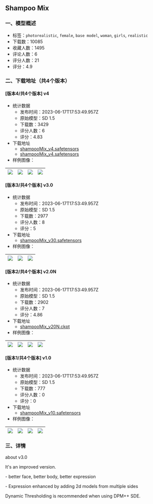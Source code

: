 ## Shampoo Mix
### 一、模型概述

- 标签：`photorealistic`, `female`, `base model`, `woman`, `girls`, `realistic`
- 下载数：10085
- 收藏人数：1495
- 评论人数：6
- 评分人数：21
- 评分：4.9

### 二、下载地址（共4个版本）

#### [版本4/共4个版本] v4

- 统计数据
  - 发布时间：2023-06-17T17:53:49.957Z
  - 原始模型：SD 1.5
  - 下载数：3429
  - 评分人数：6
  - 评分：4.83
- 下载地址
  - [shampooMix_v4.safetensors](https://civitai.com/api/download/models/98104?type=Model&format=SafeTensor&size=full&fp=fp16)
  - [shampooMix_v4.safetensors](https://civitai.com/api/download/models/98104)
- 样例图像：

| <img src="https://image.civitai.com/xG1nkqKTMzGDvpLrqFT7WA/93497bbd-c214-42e0-ab04-fda8b42e5702/width=450/1183224.jpeg" /> | <img src="https://image.civitai.com/xG1nkqKTMzGDvpLrqFT7WA/7d9310d5-f4ba-4dce-a758-31d220f95bdc/width=450/1184129.jpeg" /> | <img src="https://image.civitai.com/xG1nkqKTMzGDvpLrqFT7WA/376eede9-a685-4929-9b35-386d65dde944/width=450/1183217.jpeg" /> | <img src="https://image.civitai.com/xG1nkqKTMzGDvpLrqFT7WA/f3fb5fbd-4740-4ece-ad37-eb74628f2c9c/width=450/1184133.jpeg" /> |
| ---- | ---- | ---- | ---- |

#### [版本3/共4个版本] v3.0

- 统计数据
  - 发布时间：2023-06-17T17:53:49.957Z
  - 原始模型：SD 1.5
  - 下载数：2977
  - 评分人数：8
  - 评分：5
- 下载地址
  - [shampooMix_v30.safetensors](https://civitai.com/api/download/models/60585)
- 样例图像：

| <img src="https://image.civitai.com/xG1nkqKTMzGDvpLrqFT7WA/e76ca3f1-8b21-40ed-0412-52221857dd00/width=450/662576.jpeg" /> | <img src="https://image.civitai.com/xG1nkqKTMzGDvpLrqFT7WA/e8188605-5b83-4aa2-d69f-bbb1de799b00/width=450/662579.jpeg" /> | <img src="https://image.civitai.com/xG1nkqKTMzGDvpLrqFT7WA/e15962cd-1ea5-42bd-5b15-8f825402df00/width=450/662580.jpeg" /> |
| ---- | ---- | ---- |

#### [版本2/共4个版本] v2.0N

- 统计数据
  - 发布时间：2023-06-17T17:53:49.957Z
  - 原始模型：SD 1.5
  - 下载数：2902
  - 评分人数：7
  - 评分：4.86
- 下载地址
  - [shampooMix_v20N.ckpt](https://civitai.com/api/download/models/41692)
- 样例图像：

| <img src="https://image.civitai.com/xG1nkqKTMzGDvpLrqFT7WA/79bf2d2b-3cb5-47b1-cd12-c449bd86f700/width=450/466550.jpeg" /> | <img src="https://image.civitai.com/xG1nkqKTMzGDvpLrqFT7WA/65ffada8-a6b6-4dfb-0815-6db0f3fdd800/width=450/459402.jpeg" /> | <img src="https://image.civitai.com/xG1nkqKTMzGDvpLrqFT7WA/e49eaf5b-9f37-47bd-5fef-655e6aa4d600/width=450/458943.jpeg" /> | <img src="https://image.civitai.com/xG1nkqKTMzGDvpLrqFT7WA/b0fea26f-127c-48cc-2979-5d5427128700/width=450/466549.jpeg" /> |
| ---- | ---- | ---- | ---- |

#### [版本1/共4个版本] v1.0

- 统计数据
  - 发布时间：2023-06-17T17:53:49.957Z
  - 原始模型：SD 1.5
  - 下载数：777
  - 评分人数：0
  - 评分：0
- 下载地址
  - [shampooMix_v10.safetensors](https://civitai.com/api/download/models/40220)
- 样例图像：

| <img src="https://image.civitai.com/xG1nkqKTMzGDvpLrqFT7WA/cfe5baf7-5c03-41dc-9170-834033033600/width=450/448614.jpeg" /> | <img src="https://image.civitai.com/xG1nkqKTMzGDvpLrqFT7WA/ba059b7f-6dd7-4506-acee-4c059801f900/width=450/444877.jpeg" /> | <img src="https://image.civitai.com/xG1nkqKTMzGDvpLrqFT7WA/483dd815-5bea-4a61-2956-ba893a509d00/width=450/448611.jpeg" /> | <img src="https://image.civitai.com/xG1nkqKTMzGDvpLrqFT7WA/02a740f0-df8b-4759-0296-f10d04d08a00/width=450/444878.jpeg" /> |
| ---- | ---- | ---- | ---- |


### 三、详情
<p>about v3.0</p><p></p><p>It's an improved version.</p><p>- better face, better body, better expression</p><p>- Expression enhanced by adding 2d models from multiple sides</p><p>Dynamic Thresholding is recommended when using DPM++ SDE.</p>